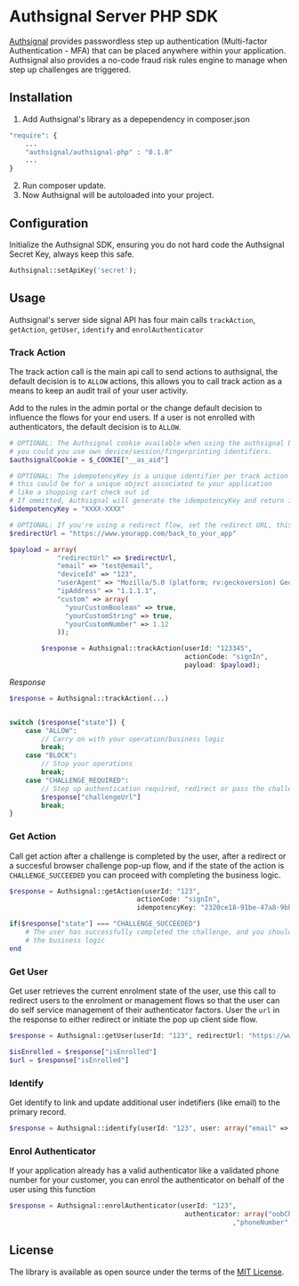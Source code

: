 # Authsignal Server PHP SDK

[Authsignal](https://www.authsignal.com/?utm_source=github&utm_medium=php_sdk) provides passwordless step up authentication (Multi-factor Authentication - MFA) that can be placed anywhere within your application. Authsignal also provides a no-code fraud risk rules engine to manage when step up challenges are triggered.

## Installation

1. Add Authsignal's library as a depependency in composer.json

```php
"require": {
    ...
    "authsignal/authsignal-php" : "0.1.0"
    ...
}
```

2. Run composer update.
3. Now Authsignal will be autoloaded into your project.

## Configuration
Initialize the Authsignal SDK, ensuring you do not hard code the Authsignal Secret Key, always keep this safe.

```php
Authsignal::setApiKey('secret');
```

## Usage

Authsignal's server side signal API has four main calls `trackAction`, `getAction`, `getUser`, `identify` and `enrolAuthenticator`

### Track Action
The track action call is the main api call to send actions to authsignal, the default decision is to `ALLOW` actions, this allows you to call track action as a means to keep an audit trail of your user activity.

Add to the rules in the admin portal or the change default decision to influence the flows for your end users. If a user is not enrolled with authenticators, the default decision is to `ALLOW`.

```php
# OPTIONAL: The Authsignal cookie available when using the authsignal browser Javascript SDK
# you could you use own device/session/fingerprinting identifiers.
$authsignalCookie = $_COOKIE["__as_aid"]

# OPTIONAL: The idempotencyKey is a unique identifier per track action
# this could be for a unique object associated to your application
# like a shopping cart check out id
# If ommitted, Authsignal will generate the idempotencyKey and return in the response
$idempotencyKey = "XXXX-XXXX"

# OPTIONAL: If you're using a redirect flow, set the redirect URL, this is the url authsignal will redirect to after a Challenge is completed.
$redirectUrl = "https://www.yourapp.com/back_to_your_app"

$payload = array(
            "redirectUrl" => $redirectUrl,
            "email" => "test@email",
            "deviceId" => "123",
            "userAgent" => "Mozilla/5.0 (platform; rv:geckoversion) Gecko/geckotrail Firefox/firefoxversion",
            "ipAddress" => "1.1.1.1",
            "custom" => array(
              "yourCustomBoolean" => true,
              "yourCustomString" => true,
              "yourCustomNumber" => 1.12
            ));

        $response = Authsignal::trackAction(userId: "123345",
                                            actionCode: "signIn",
                                            payload: $payload);
```

*Response*
```php
$response = Authsignal::trackAction(...)


switch ($response["state"]) {
    case "ALLOW":
        // Carry on with your operation/business logic
        break;
    case "BLOCK":
        // Stop your operations
        break;
    case "CHALLENGE_REQUIRED":
        // Step up authentication required, redirect or pass the challengeUrl to the front end
        $response["challengeUrl"]
        break;
}
```

### Get Action
Call get action after a challenge is completed by the user, after a redirect or a succesful browser challenge pop-up flow, and if the state of the action is `CHALLENGE_SUCCEEDED` you can proceed with completing the business logic.

```php
$response = Authsignal::getAction(userId: "123",
                                actionCode: "signIn",
                                idempotencyKey: "2320ce18-91be-47a8-9bbf-eec642807c34")

if($response["state"] === "CHALLENGE_SUCCEEDED")
    # The user has successfully completed the challenge, and you should proceed with
    # the business logic
end
```

### Get User
Get user retrieves the current enrolment state of the user, use this call to redirect users to the enrolment or management flows so that the user can do self service management of their authenticator factors. User the `url` in the response to either redirect or initiate the pop up client side flow.

```php
$response = Authsignal::getUser(userId: "123", redirectUrl: "https://www.example.com/");

$isEnrolled = $response["isEnrolled"]
$url = $response["isEnrolled"]
```

### Identify
Get identify to link and update additional user indetifiers (like email) to the primary record.

```php
$response = Authsignal::identify(userId: "123", user: array("email" => "email@email.com"));
```

### Enrol Authenticator
If your application already has a valid authenticator like a validated phone number for your customer, you can enrol the authenticator on behalf of the user using this function

```php
$response = Authsignal::enrolAuthenticator(userId: "123",
                                            authenticator: array("oobChannel" => "SMS"
                                                        ,"phoneNumber" => "+64270000000"));
```

## License

The library is available as open source under the terms of the [MIT License](https://opensource.org/licenses/MIT).
